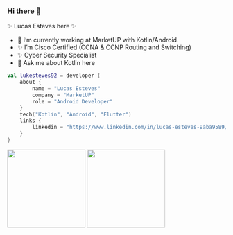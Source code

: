### Hi there 👋

 ✨ Lucas Esteves here ✨ 

- 🌱 I’m currently working at MarketUP with Kotlin/Android.
- ✨ I’m Cisco Certified (CCNA & CCNP Routing and Switching)
- ✨ Cyber Security Specialist
- 💬 Ask me about Kotlin here

```kotlin
val lukesteves92 = developer {
    about {
        name = "Lucas Esteves"
        company = "MarketUP"
        role = "Android Developer"
    }
    tech("Kotlin", "Android", "Flutter")
    links {
        linkedin = "https://www.linkedin.com/in/lucas-esteves-9aba9589/"
    }
}
```

<div>
 <img height="180em" src="https://github-readme-stats.vercel.app/api/top-langs/?username=lukesteves92&layout=compact&langs_count=7&theme=dracula"/>
 <img height="180em" src="https://media.giphy.com/media/llarwdtFqG63IlqUR1/giphy.gif"/>
 </div>



